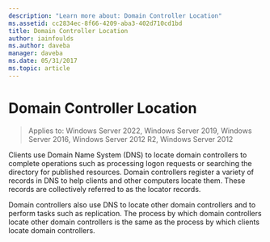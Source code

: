 ```yaml
---
description: "Learn more about: Domain Controller Location"
ms.assetid: cc2834ec-8f66-4209-aba3-402d710cd1bd
title: Domain Controller Location
author: iainfoulds
ms.author: daveba
manager: daveba
ms.date: 05/31/2017
ms.topic: article
---
```


# Domain Controller Location

>Applies to: Windows Server 2022, Windows Server 2019, Windows Server 2016, Windows Server 2012 R2, Windows Server 2012

Clients use Domain Name System (DNS) to locate domain controllers to complete operations such as processing logon requests or searching the directory for published resources. Domain controllers register a variety of records in DNS to help clients and other computers locate them. These records are collectively referred to as the locator records.

Domain controllers also use DNS to locate other domain controllers and to perform tasks such as replication. The process by which domain controllers locate other domain controllers is the same as the process by which clients locate domain controllers.



